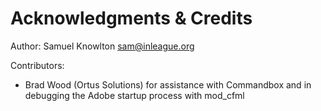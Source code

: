 # Acknowledgments & Credits

Author: Samuel Knowlton <sam@inleague.org> 

Contributors: 

* Brad Wood (Ortus Solutions) for assistance with Commandbox and in debugging the Adobe startup process with mod_cfml
